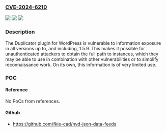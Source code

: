 ### [CVE-2024-6210](https://cve.mitre.org/cgi-bin/cvename.cgi?name=CVE-2024-6210)
![](https://img.shields.io/static/v1?label=Product&message=Duplicator%20%E2%80%93%20Migration%20%26%20Backup%20Plugin&color=blue)
![](https://img.shields.io/static/v1?label=Version&message=*%3C%3D%201.5.9%20&color=brighgreen)
![](https://img.shields.io/static/v1?label=Vulnerability&message=CWE-200%20Information%20Exposure&color=brighgreen)

### Description

The Duplicator plugin for WordPress is vulnerable to information exposure in all versions up to, and including, 1.5.9. This makes it possible for unauthenticated attackers to obtain the full path to instances, which they may be able to use in combination with other vulnerabilities or to simplify reconnaissance work. On its own, this information is of very limited use.

### POC

#### Reference
No PoCs from references.

#### Github
- https://github.com/fkie-cad/nvd-json-data-feeds


